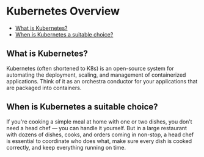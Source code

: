 # Kubernetes Overview

- [What is Kubernetes?](#what-is-kubernetes)
- [When is Kubernetes a suitable choice?](#when-is-kubernetes-a-suitable-choice)


## What is Kubernetes?

Kubernetes (often shortened to K8s) is an open-source system for automating the deployment, scaling, and management of containerized applications. Think of it as an orchestra conductor for your applications that are packaged into containers.

## When is Kubernetes a suitable choice?
If you're cooking a simple meal at home with one or two dishes, you don’t need a head chef — you can handle it yourself. But in a large restaurant with dozens of dishes, cooks, and orders coming in non-stop, a head chef is essential to coordinate who does what, make sure every dish is cooked correctly, and keep everything running on time.